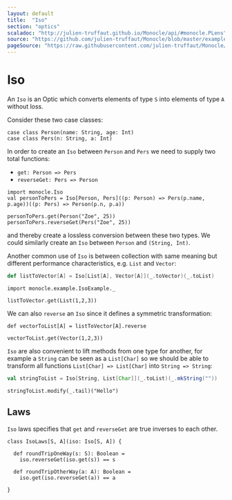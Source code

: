 ```yaml
---
layout: default
title:  "Iso"
section: "optics"
scaladoc: "http://julien-truffaut.github.io/Monocle/api/#monocle.PLens"
source: "https://github.com/julien-truffaut/Monocle/blob/master/example/src/main/scala/monocle/example/LensExample.scala"
pageSource: "https://raw.githubusercontent.com/julien-truffaut/Monocle/master/docs/src/main/tut/iso.md"
---
```


# Iso

An `Iso` is an Optic which converts elements of type `S` into elements of type `A` without loss.

Consider these two case classes:

```tut:silent
case class Person(name: String, age: Int)
case class Pers(n: String, a: Int)
```

In order to create an `Iso` between `Person` and `Pers` we need to supply two total functions:

* `get: Person => Pers`
* `reverseGet: Pers => Person`

```tut:silent
import monocle.Iso
val personToPers = Iso[Person, Pers]((p: Person) => Pers(p.name, p.age))((p: Pers) => Person(p.n, p.a))
```

```tut
personToPers.get(Person("Zoe", 25))
personToPers.reverseGet(Pers("Zoe", 25))
```

and thereby create a lossless conversion between these two types. We could similarly create an `Iso` between `Person` and `(String, Int)`.

Another common use of `Iso` is between collection with same meaning but different performance characteristics, e.g. `List` and `Vector`:

```scala
def listToVector[A] = Iso[List[A], Vector[A]](_.toVector)(_.toList)
```

```tut:invisible
import monocle.example.IsoExample._
```

```tut
listToVector.get(List(1,2,3))
```

We can also `reverse` an `Iso` since it defines a symmetric transformation:

```tut
def vectorToList[A] = listToVector[A].reverse

vectorToList.get(Vector(1,2,3))
```

`Iso` are also convenient to lift methods from one type for another, for example a `String` can be seen as a `List[Char]`
so we should be able to transform all functions `List[Char] => List[Char]` into `String => String`:

```scala
val stringToList = Iso[String, List[Char]](_.toList)(_.mkString("")) 
```

```tut
stringToList.modify(_.tail)("Hello")
```

## Laws

`Iso` laws specifies that `get` and `reverseGet` are true inverses to each other.

```tut:silent
class IsoLaws[S, A](iso: Iso[S, A]) {

  def roundTripOneWay(s: S): Boolean =
    iso.reverseGet(iso.get(s)) == s

  def roundTripOtherWay(a: A): Boolean =
    iso.get(iso.reverseGet(a)) == a

}
```